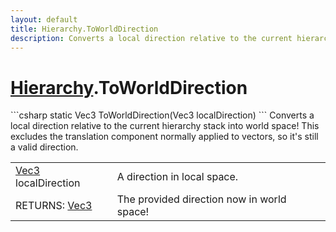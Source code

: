 ```yaml
---
layout: default
title: Hierarchy.ToWorldDirection
description: Converts a local direction relative to the current hierarchy stack into world space! This excludes the translation component normally applied to vectors, so it's still a valid direction.
---
```

# [Hierarchy]({{site.url}}/Pages/StereoKit/Hierarchy.html).ToWorldDirection

<div class='signature' markdown='1'>
```csharp
static Vec3 ToWorldDirection(Vec3 localDirection)
```
Converts a local direction relative to the current
hierarchy stack into world space! This excludes the translation
component normally applied to vectors, so it's still a valid
direction.
</div>

|  |  |
|--|--|
|[Vec3]({{site.url}}/Pages/StereoKit/Vec3.html) localDirection|A direction in local space.|
|RETURNS: [Vec3]({{site.url}}/Pages/StereoKit/Vec3.html)|The provided direction now in world space!|




